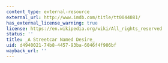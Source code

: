 ```yaml
---
content_type: external-resource
external_url: http://www.imdb.com/title/tt0044081/
has_external_license_warning: true
license: https://en.wikipedia.org/wiki/All_rights_reserved
status: ''
title: _A Streetcar Named Desire_
uid: d4940021-74b8-4457-93ba-6046f4f906bf
wayback_url: ''
---
```

